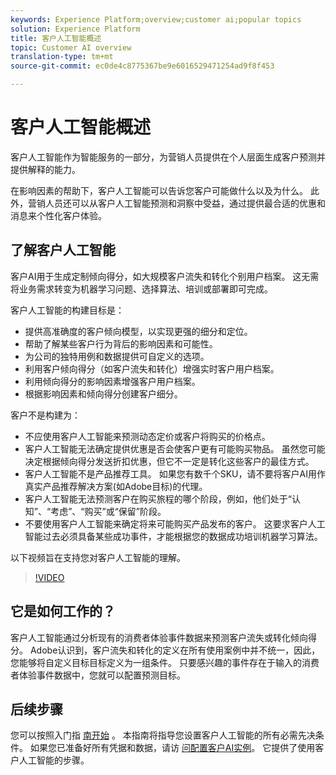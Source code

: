 ```yaml
---
keywords: Experience Platform;overview;customer ai;popular topics
solution: Experience Platform
title: 客户人工智能概述
topic: Customer AI overview
translation-type: tm+mt
source-git-commit: ec0de4c8775367be9e6016529471254ad9f8f453

---
```



# 客户人工智能概述

客户人工智能作为智能服务的一部分，为营销人员提供在个人层面生成客户预测并提供解释的能力。

在影响因素的帮助下，客户人工智能可以告诉您客户可能做什么以及为什么。 此外，营销人员还可以从客户人工智能预测和洞察中受益，通过提供最合适的优惠和消息来个性化客户体验。

## 了解客户人工智能

客户AI用于生成定制倾向得分，如大规模客户流失和转化个别用户档案。 这无需将业务需求转变为机器学习问题、选择算法、培训或部署即可完成。

客户人工智能的构建目标是：

- 提供高准确度的客户倾向模型，以实现更强的细分和定位。
- 帮助了解某些客户行为背后的影响因素和可能性。
- 为公司的独特用例和数据提供可自定义的选项。
- 利用客户倾向得分（如客户流失和转化）增强实时客户用户档案。
- 利用倾向得分的影响因素增强客户用户档案。
- 根据影响因素和倾向得分创建客户细分。

客户不是构建为：

- 不应使用客户人工智能来预测动态定价或客户将购买的价格点。
- 客户人工智能无法确定提供优惠是否会使客户更有可能购买物品。 虽然您可能决定根据倾向得分发送折扣优惠，但它不一定是转化这些客户的最佳方式。
- 客户人工智能不是产品推荐工具。 如果您有数千个SKU，请不要将客户AI用作真实产品推荐解决方案(如Adobe目标)的代理。
- 客户人工智能无法预测客户在购买旅程的哪个阶段，例如，他们处于“认知”、“考虑”、“购买”或“保留”阶段。
- 不要使用客户人工智能来确定将来可能购买产品发布的客户。 这要求客户人工智能过去必须具备某些成功事件，才能根据您的数据成功培训机器学习算法。

以下视频旨在支持您对客户人工智能的理解。

>[!VIDEO](https://video.tv.adobe.com/v/32664?learn=on&quality=12)

## 它是如何工作的？

客户人工智能通过分析现有的消费者体验事件数据来预测客户流失或转化倾向得分。 Adobe认识到，客户流失和转化的定义在所有使用案例中并不统一，因此，您能够将自定义目标目标定义为一组条件。 只要感兴趣的事件存在于输入的消费者体验事件数据中，您就可以配置预测目标。

## 后续步骤

您可以按照入门指 [南开始](./getting-started.md) 。 本指南将指导您设置客户人工智能的所有必需先决条件。 如果您已准备好所有凭据和数据，请访 [问配置客户AI实例](./user-guide/configure.md)。 它提供了使用客户人工智能的步骤。